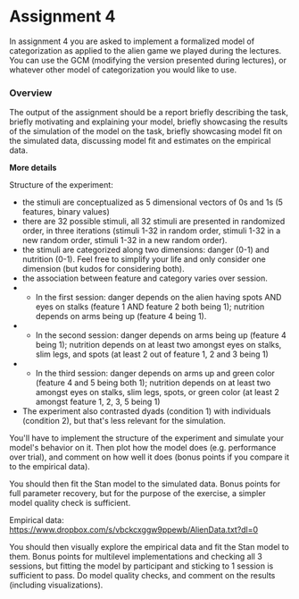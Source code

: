 # Assignment 4

In assignment 4 you are asked to implement a formalized model of categorization as applied to the alien game we played during the lectures. You can use the GCM (modifying the version presented during lectures), or whatever other model of categorization you would like to use.

### Overview

The output of the assignment should be a report briefly describing the task, briefly motivating and explaining your model, briefly showcasing the results of the simulation of the model on the task, briefly showcasing model fit on the simulated data, discussing model fit and estimates on the empirical data.

**More details**

Structure of the experiment:

* the stimuli are conceptualized as 5 dimensional vectors of 0s and 1s (5 features, binary values)
* there are 32 possible stimuli, all 32 stimuli are presented in randomized order, in three iterations (stimuli 1-32 in random order, stimuli 1-32 in a new random order, stimuli 1-32 in a new random order).
* the stimuli are categorized along two dimensions: danger (0-1) and nutrition (0-1). Feel free to simplify your life and only consider one dimension (but kudos for considering both).
* the association between feature and category varies over session. 
* * In the first session: danger depends on the alien having spots AND eyes on stalks (feature 1 AND feature 2 both being 1); nutrition depends on arms being up (feature 4 being 1).
* * In the second session: danger depends on arms being up (feature 4 being 1); nutrition depends on at least two amongst eyes on stalks, slim legs, and spots (at least 2 out of feature 1, 2 and 3 being 1)
* * In the third session: danger depends on arms up and green color (feature 4 and 5 being both 1); nutrition depends on at least two amongst eyes on stalks, slim legs, spots, or green color (at least 2 amongst feature 1, 2, 3, 5 being 1)
* The experiment also contrasted dyads (condition 1) with individuals (condition 2), but that's less relevant for the simulation.

You'll have to implement the structure of the experiment and simulate your model's behavior on it. Then plot how the model does (e.g. performance over trial), and comment on how well it does (bonus points if you compare it to the empirical data).

You should then fit the Stan model to the simulated data. Bonus points for full parameter recovery, but for the purpose of the exercise, a simpler model quality check is sufficient.

Empirical data: https://www.dropbox.com/s/vbckcxggw9ppewb/AlienData.txt?dl=0

You should then visually explore the empirical data and fit the Stan model to them. Bonus points for multilevel implementations and checking all 3 sessions, but fitting the model by participant and sticking to 1 session is sufficient to pass. Do model quality checks, and comment on the results (including visualizations).